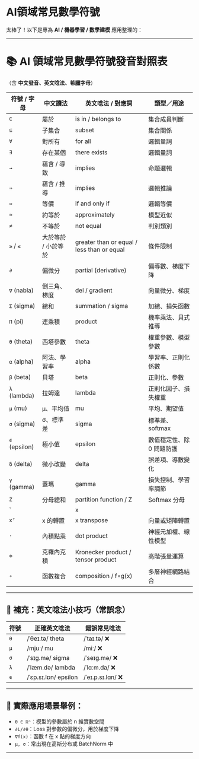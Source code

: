 # AI領域常見數學符號

太棒了！以下是專為 **AI / 機器學習 / 數學建模** 應用整理的：

------

# 📚 AI 領域常見數學符號發音對照表

（含 **中文發音、英文唸法、希臘字母**）

| 符號 / 字母   | 中文讀法            | 英文唸法 / 對應詞                          | 類型／用途                |
| ------------- | ------------------- | ------------------------------------------ | ------------------------- |
| `∈`           | 屬於                | is in / belongs to                         | 集合成員判斷              |
| `⊆`           | 子集合              | subset                                     | 集合關係                  |
| `∀`           | 對所有              | for all                                    | 邏輯量詞                  |
| `∃`           | 存在某個            | there exists                               | 邏輯量詞                  |
| `→`           | 蘊含 / 導致         | implies                                    | 命題邏輯                  |
| `⇒`           | 蘊含 / 推導         | implies                                    | 邏輯推論                  |
| `⇔`           | 等價                | if and only if                             | 邏輯等價                  |
| `≈`           | 約等於              | approximately                              | 模型近似                  |
| `≠`           | 不等於              | not equal                                  | 判別類別                  |
| `≥` / `≤`     | 大於等於 / 小於等於 | greater than or equal / less than or equal | 條件限制                  |
| `∂`           | 偏微分              | partial (derivative)                       | 偏導數、梯度下降          |
| `∇` (nabla)   | 倒三角、梯度        | del / gradient                             | 向量微分、梯度            |
| `Σ` (sigma)   | 總和                | summation / sigma                          | 加總、損失函數            |
| `Π` (pi)      | 連乘積              | product                                    | 機率乘法、貝式推導        |
| `θ` (theta)   | 西塔參數            | theta                                      | 權重參數、模型參數        |
| `α` (alpha)   | 阿法、學習率        | alpha                                      | 學習率、正則化係數        |
| `β` (beta)    | 貝塔                | beta                                       | 正則化、參數              |
| `λ` (lambda)  | 拉姆達              | lambda                                     | 正則化因子、損失權重      |
| `μ` (mu)      | μ、平均值           | mu                                         | 平均、期望值              |
| `σ` (sigma)   | σ、標準差           | sigma                                      | 標準差、softmax           |
| `ϵ` (epsilon) | 極小值              | epsilon                                    | 數值穩定性、除 0 問題防護 |
| `δ` (delta)   | 微小改變            | delta                                      | 誤差項、導數變化          |
| `γ` (gamma)   | 蓋瑪                | gamma                                      | 損失控制、學習率調節      |
| `Z`           | 分母總和            | partition function / Z                     | Softmax 分母              |
| `             |                     | x                                          |                           |
| `xᵀ`          | x 的轉置            | x transpose                                | 向量或矩陣轉置            |
| `·`           | 內積點乘            | dot product                                | 神經元加權、線性模型      |
| `⊗`           | 克羅內克積          | Kronecker product / tensor product         | 高階張量運算              |
| `∘`           | 函數複合            | composition / f∘g(x)                       | 多層神經網路結合          |

------

## 🧠 補充：英文唸法小技巧（常誤念）

| 符號 | 正確英文唸法         | 錯誤常見唸法     |
| ---- | -------------------- | ---------------- |
| `θ`  | /ˈθeɪ.tə/ theta      | /ˈtaɪ.tə/ ❌      |
| `μ`  | /mjuː/ mu            | /miː/ ❌          |
| `σ`  | /ˈsɪɡ.mə/ sigma      | /ˈseɪɡ.mə/ ❌     |
| `λ`  | /ˈlæm.də/ lambda     | /ˈlɑːm.da/ ❌     |
| `ϵ`  | /ˈɛp.sɪ.lɒn/ epsilon | /ˈeɪ.p.sɪ.lɑn/ ❌ |

------

## 📌 實際應用場景舉例：

- `θ ∈ ℝⁿ`：模型的參數屬於 n 維實數空間
- `∂L/∂θ`：Loss 對參數的偏微分，用於梯度下降
- `∇f(x)`：函數 f 在 x 點的梯度方向
- `μ, σ`：常出現在高斯分布或 BatchNorm 中

------





